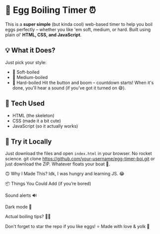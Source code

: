 # 🥚 Egg Boiling Timer ⏰
This is a **super simple** (but kinda cool) web-based timer to help you boil eggs perfectly – whether you like 'em soft, medium, or hard. Built using plain ol' **HTML, CSS, and JavaScript**.
## 💡 What it Does?
Just pick your style:
- 🐣 Soft-boiled  
- 🥚 Medium-boiled  
- 🧱 Hard-boiled
Hit the button and boom – countdown starts! When it's done, you'll hear a sound (if you’ve got it turned on 😅).
## 🎨 Tech Used
- HTML (the skeleton)
- CSS (made it a bit cute)
- JavaScript (so it actually works)
## 🚀 Try it Locally
Just download the files and open `index.html` in your browser. 
No rocket science.
git clone https://github.com/your-username/egg-timer-boi.git
or just download the ZIP. Whatever floats your boat 🛶.

🙃 Why I Made This?
Idk, I was hungry and learning JS. 😂

📦 Things You Could Add (if you’re bored)

Sound alerts 🔊

Dark mode 🌙

Actual boiling tips? 🤷‍♀️

Don't forget to star the repo if you like eggs! ⭐
Made with love & yolk 💛
